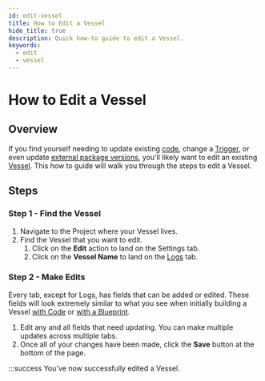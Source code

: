 ```yaml
---
id: edit-vessel
title: How to Edit a Vessel
hide_title: true
description: Quick how-to guide to edit a Vessel.
keywords:
  - edit
  - vessel
---
```


# How to Edit a Vessel

## Overview

If you find yourself needing to update existing [code](../../reference/code/README.md), change a [Trigger](../../reference/triggers/README.md), or even update [external package versions](../../reference/requirements/external-package-dependencies.md), you'll likely want to edit an existing [Vessel](../../reference/vessels.md). This how to guide will walk you through the steps to edit a Vessel.

## Steps

### Step 1 - Find the Vessel

1. Navigate to the Project where your Vessel lives.
2. Find the Vessel that you want to edit.
   1. Click on the **Edit** action to land on the Settings tab.
   2. Click on the **Vessel Name** to land on the [Logs](../../reference/logs/README.md) tab.

### Step 2 - Make Edits
Every tab, except for Logs, has fields that can be added or edited. These fields will look extremely similar to what you see when initially building a Vessel [with Code](build-vessel-code.md) or [with a Blueprint](build-vessel-blueprint.md).

1. Edit any and all fields that need updating. You can make multiple updates across multiple tabs.
2. Once all of your changes have been made, click the **Save** button at the bottom of the page.

:::success
You've now successfully edited a Vessel.
